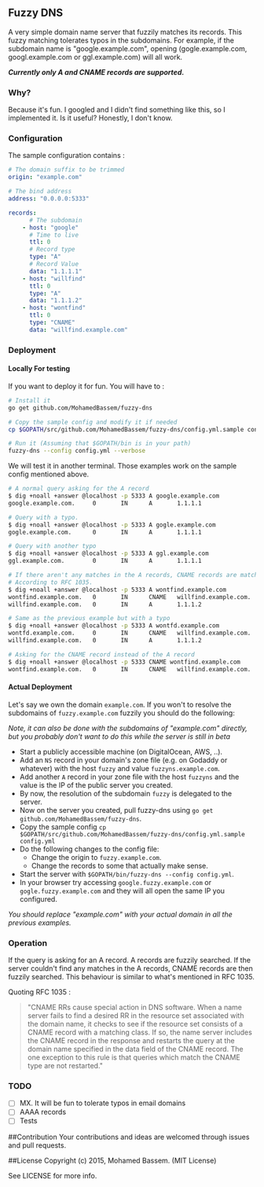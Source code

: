 ## Fuzzy DNS

A very simple domain name server that fuzzily matches its records. This fuzzy matching tolerates typos in the subdomains. For example, if the subdomain name is "google.example.com", opening (gogle.example.com, googl.example.com or ggl.example.com) will all work.

***Currently only A and CNAME records are supported.***

### Why?

Because it's fun. I googled and I didn't find something like this, so I implemented it. Is it useful? Honestly, I don't know.

### Configuration

The sample configuration contains :

```yaml
# The domain suffix to be trimmed
origin: "example.com"

# The bind address
address: "0.0.0.0:5333"

records:
      # The subdomain
    - host: "google"
      # Time to live
      ttl: 0
      # Record type
      type: "A"
      # Record Value
      data: "1.1.1.1"
    - host: "willfind"
      ttl: 0
      type: "A"
      data: "1.1.1.2"
    - host: "wontfind"
      ttl: 0
      type: "CNAME"
      data: "willfind.example.com"
```


### Deployment

#### Locally For testing

If you want to deploy it for fun. You will have to :

```bash
# Install it
go get github.com/MohamedBassem/fuzzy-dns

# Copy the sample config and modify it if needed
cp $GOPATH/src/github.com/MohamedBassem/fuzzy-dns/config.yml.sample config.yml

# Run it (Assuming that $GOPATH/bin is in your path)
fuzzy-dns --config config.yml --verbose
```

We will test it in another terminal. Those examples work on the sample config mentioned above.

```bash
# A normal query asking for the A record
$ dig +noall +answer @localhost -p 5333 A google.example.com
google.example.com.     0       IN      A       1.1.1.1

# Query with a typo.
$ dig +noall +answer @localhost -p 5333 A gogle.example.com
gogle.example.com.      0       IN      A       1.1.1.1

# Query with another typo
$ dig +noall +answer @localhost -p 5333 A ggl.example.com
ggl.example.com.        0       IN      A       1.1.1.1

# If there aren't any matches in the A records, CNAME records are matched
# According to RFC 1035.
$ dig +noall +answer @localhost -p 5333 A wontfind.example.com
wontfind.example.com.   0       IN      CNAME   willfind.example.com.
willfind.example.com.   0       IN      A       1.1.1.2

# Same as the previous example but with a typo
$ dig +noall +answer @localhost -p 5333 A wontfd.example.com
wontfd.example.com.     0       IN      CNAME   willfind.example.com.
willfind.example.com.   0       IN      A       1.1.1.2

# Asking for the CNAME record instead of the A record
$ dig +noall +answer @localhost -p 5333 CNAME wontfind.example.com
wontfind.example.com.   0       IN      CNAME   willfind.example.com.
```

#### Actual Deployment

Let's say we own the domain `example.com`. If you won't to resolve the subdomains of `fuzzy.example.com` fuzzily you should do the following:

*Note, it can also be done with the subdomains of "example.com" directly, but you probably don't want to do this while the server is still in beta*


- Start a publicly accessible machine (on DigitalOcean, AWS, ..).
- Add an `NS` record in your domain's zone file (e.g. on Godaddy or whatever) with the host `fuzzy` and value `fuzzyns.example.com`.
- Add another `A` record in your zone file with the host `fuzzyns` and the value is the IP of the public server you created.
- By now, the resolution of the subdomain `fuzzy` is delegated to the server.
- Now on the server you created, pull fuzzy-dns using `go get github.com/MohamedBassem/fuzzy-dns`.
- Copy the sample config `cp $GOPATH/src/github.com/MohamedBassem/fuzzy-dns/config.yml.sample config.yml`
- Do the following changes to the config file:
  - Change the origin to `fuzzy.example.com`.
  - Change the records to some that actually make sense.
- Start the server with `$GOPATH/bin/fuzzy-dns --config config.yml`.
- In your browser try accessing `google.fuzzy.example.com` or `gogle.fuzzy.example.com` and they will all open the same IP you configured.

*You should replace "example.com" with your actual domain in all the previous examples.*


### Operation

If the query is asking for an A record. A records are fuzzily searched. If the server couldn't find any matches in the A records, CNAME records are then fuzzily searched. This behaviour is similar to what's mentioned in RFC 1035.

Quoting RFC 1035 :
> "CNAME RRs cause special action in DNS software.  When a name server
> fails to find a desired RR in the resource set associated with the
> domain name, it checks to see if the resource set consists of a CNAME
> record with a matching class.  If so, the name server includes the CNAME
> record in the response and restarts the query at the domain name
> specified in the data field of the CNAME record.  The one exception to
> this rule is that queries which match the CNAME type are not restarted."


### TODO

- [ ] MX. It will be fun to tolerate typos in email domains
- [ ] AAAA records
- [ ] Tests

##Contribution
Your contributions and ideas are welcomed through issues and pull requests.

##License
Copyright (c) 2015, Mohamed Bassem. (MIT License)

See LICENSE for more info.
